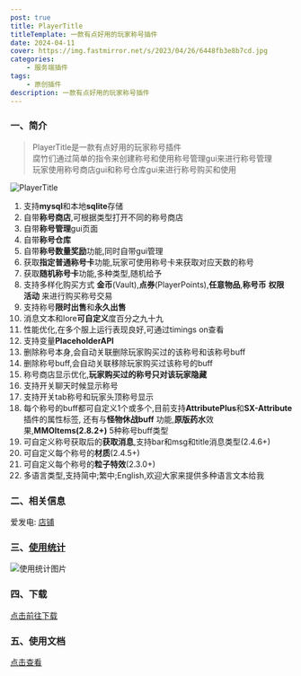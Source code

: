 ```yaml
---
post: true
title: PlayerTitle
titleTemplate: 一款有点好用的玩家称号插件
date: 2024-04-11
cover: https://img.fastmirror.net/s/2023/04/26/6448fb3e8b7cd.jpg
categories:
    - 服务端插件
tags:
    - 原创插件
description: 一款有点好用的玩家称号插件
---
```


### 一、简介

> PlayerTitle是一款有点好用的玩家称号插件  
> 腐竹们通过简单的指令来创建称号和使用称号管理gui来进行称号管理  
> 玩家使用称号商店gui和称号仓库gui来进行称号购买和使用

![PlayerTitle](https://img.fastmirror.net/s/2023/12/14/657b043f842e5.png)

1. 支持**mysql**和本地**sqlite**存储
2. 自带**称号商店**,可根据类型打开不同的称号商店
3. 自带**称号管理**gui页面
4. 自带**称号仓库**
5. 自带**称号数量奖励**功能,同时自带gui管理
6. 获取**指定普通称号卡**功能,玩家可使用称号卡来获取对应天数的称号
7. 获取**随机称号卡**功能,多种类型,随机给予
8. 支持多样化购买方式 **金币**(Vault),**点券**(PlayerPoints),**任意物品**,**称号币** **权限** **活动** 来进行购买称号交易
9. 支持称号**限时出售**和**永久出售**
10. 消息文本和lore**可自定义**度百分之九十九
11. 性能优化,在多个服上运行表现良好,可通过timings on查看
12. 支持变量**PlaceholderAPI**
13. 删除称号本身,会自动关联删除玩家购买过的该称号和该称号buff
14. 删除称号buff,会自动关联移除玩家购买过该称号的buff
15. 称号商店显示优化,**玩家购买过的称号只对该玩家隐藏**
16. 支持开关聊天时候显示称号
17. 支持开关tab称号和玩家头顶称号显示
18. 每个称号的buff都可自定义1个或多个,目前支持**AttributePlus**和**SX-Attribute**插件的属性标签, 还有与**怪物休战buff**
    功能,**原版药水**效果,**MMOItems(2.8.2+)** 5种称号buff类型
19. 可自定义称号获取后的**获取消息**,支持bar和msg和title消息类型(2.4.6+)
20. 可自定义每个称号的**材质**(2.4.5+)
21. 可自定义每个称号的**粒子特效**(2.3.0+)
22. 多语言类型,支持简中;繁中;English,欢迎大家来提供多种语言文本给我

### 二、相关信息

爱发电: [店铺](https://afdian.net/item/8aacfbc8589a11eca01952540025c377)

### 三、[使用统计](https://bstats.org/plugin/bukkit/PlayerTitle/6913)

![使用统计图片](https://bstats.org/signatures/bukkit/PlayerTitle.svg)

### 四、下载

[点击前往下载](https://www.alipan.com/s/6ceo3r8e7zj)

### 五、使用文档

[点击查看](https://ricedoc.handyplus.cn/wiki/PlayerTitle/README)
